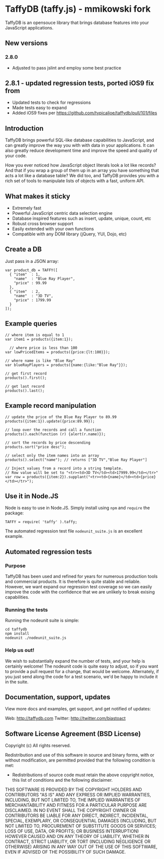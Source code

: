 # TaffyDB (taffy.js) - mmikowski fork

TaffyDB is an opensouce library that brings database features 
into your JavaScript applications.

## New versions

### 2.8.0
- Adjusted to pass jslint and employ some best practice

## 2.8.1 - updated regression tests, ported iOS9 fix from
- Updated tests to check for regressions
- Made tests easy to expand
- Added iOS9 fixes per https://github.com/typicaljoe/taffydb/pull/101/files

## Introduction

TaffyDB brings powerful SQL-like database capabilities to JavaScript,
and can greatly improve the way you with with data in your applications.
It can also greatly reduce development time and improve the speed and 
quality of your code.

How you ever noticed how JavaScript object literals look a lot like
records? And that if you wrap a group of them up in an array you have
something that acts a lot like a database table?  We did too, and 
TaffyDB provides you with a rich set of tools to manipulate lists of
objects with a fast, uniform API.

## What makes it sticky

 - Extremely fast
 - Powerful JavaScript centric data selection engine
 - Database inspired features such as insert, update, unique, count, etc
 - Robust cross browser support
 - Easily extended with your own functions
 - Compatible with any DOM library (jQuery, YUI, Dojo, etc)

## Create a DB
Just pass in a JSON array:

    var product_db = TAFFY([
      { "item"  : 1,
        "name"  : "Blue Ray Player",
        "price" : 99.99
      },
      { "item"  : 2,
        "name"  : "3D TV",
        "price" : 1799.99
      }
    ]);

## Example queries

    // where item is equal to 1
    var item1 = products({item:1});

	  // where price is less than 100
    var lowPricedItems = products({price:{lt:100}});

    // where name is like "Blue Ray"
    var blueRayPlayers = products({name:{like:"Blue Ray"}});

    // get first record
    products().first();

    // get last record
    products().last();

## Example record manipulation

    // update the price of the Blue Ray Player to 89.99
    products({item:1}).update({price:89.99});

    // loop over the records and call a function
    products().each(function (r) {alert(r.name)});

    // sort the records by price descending
    products.sort("price desc");

    // select only the item names into an array
    products().select("name"); // returns ["3D TV","Blue Ray Player"]

    // Inject values from a record into a string template.
    // Row value will be set to "<tr><td>3D TV</td><td>17999.99</td></tr>"
    var row = products({item:2}).supplant("<tr><td>{name}</td><td>{price}</td></tr>");

## Use it in Node.JS
Node is easy to use in Node.JS.  Simply install using `npm` and `require` the
package:

    TAFFY = require( 'taffy' ).taffy;

The automated regression test file `nodeunit_suite.js` is an excellent
example.

## Automated regression tests

### Purpose
TaffyDB has been used and refined for years for numerous production tools and
commercial products.  It is therefore is quite stable and reliable.  However,
we want expand our regression test coverage so we can easily improve the code
with the confidence that we are unlikely to break exising capabilities.

### Running the tests
Running the nodeunit suite is simple:

    cd taffydb
    npm install
    nodeunit ./nodeunit_suite.js

### Help us out!
We wish to substantially expand the number of tests, and your
help is certainly welcome!  The nodeunit code is quite easy to adjust, so if
you want to provide a pull request for a change, that would be welcome.
Alternately, if you just send along the code for a test scenario, we'd be
happy to include it in the suite.

## Documentation, support, updates
View more docs and examples, get support, and get notified of updates:

Web: http://taffydb.com
Twitter: http://twitter.com/biastoact 


## Software License Agreement (BSD License)
Copyright (c)
All rights reserved.


Redistribution and use of this software in source and binary forms, with or without modification, are permitted provided that the following condition is met:

* Redistributions of source code must retain the above copyright notice, this list of conditions and the following disclaimer.

THIS SOFTWARE IS PROVIDED BY THE COPYRIGHT HOLDERS AND CONTRIBUTORS "AS IS" AND ANY EXPRESS OR IMPLIED WARRANTIES, INCLUDING, BUT NOT LIMITED TO, THE IMPLIED WARRANTIES OF MERCHANTABILITY AND FITNESS FOR A PARTICULAR PURPOSE ARE DISCLAIMED. IN NO EVENT SHALL THE COPYRIGHT OWNER OR CONTRIBUTORS BE LIABLE FOR ANY DIRECT, INDIRECT, INCIDENTAL, SPECIAL, EXEMPLARY, OR CONSEQUENTIAL DAMAGES (INCLUDING, BUT NOT
LIMITED TO, PROCUREMENT OF SUBSTITUTE GOODS OR SERVICES; LOSS OF USE, DATA, OR PROFITS; OR BUSINESS INTERRUPTION) HOWEVER CAUSED AND ON ANY THEORY OF LIABILITY, WHETHER IN CONTRACT, STRICT LIABILITY, OR TORT (INCLUDING NEGLIGENCE OR OTHERWISE) ARISING IN ANY WAY OUT OF THE USE OF THIS SOFTWARE, EVEN IF ADVISED OF THE POSSIBILITY OF SUCH DAMAGE.
